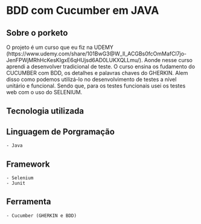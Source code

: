 <h1>BDD com Cucumber em JAVA</h1>

<h2>Sobre o porketo</h2>
  O projeto é um curso que eu fiz na UDEMY (https://www.udemy.com/share/101BwG3@W_ll_ACGBs0fcOmMafCl7jo-JenFPWjMRhHcKesKIgxE6qHUjsd6AD0LUKXQLLmu/). Aonde nesse curso aprendi a desenvolver
tradicional de teste. O curso ensina os fudamento do CUCUMBER com BDD, os detalhes e palavras chaves do GHERKIN. Alem disso como podemos utilizá-lo no desenvolvimento de testes a nível unitário
e funcional. Sendo que, para os testes funcionais usei os testes web com o uso do SELENIUM.

<h2> Tecnologia utilizada</h2>

## Linguagem de Porgramação
    - Java

## Framework
    - Selenium 
    - Junit

## Ferramenta
    - Cucumber (GHERKIN e BDD)
